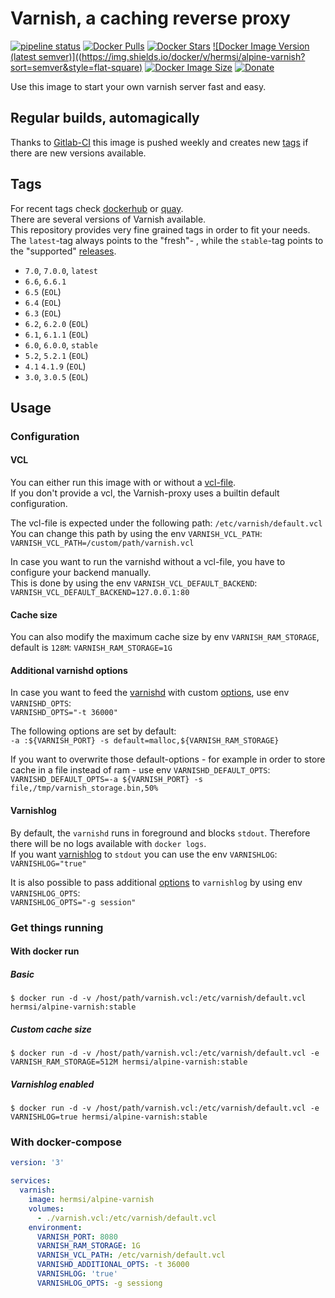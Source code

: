 # Varnish, a caching reverse proxy

[![pipeline status](https://gitlab.com/hermsi1337/docker-varnish/badges/master/pipeline.svg)](https://gitlab.com/hermsi1337/docker-varnish/-/commits/master)
[![Docker Pulls](https://img.shields.io/docker/pulls/hermsi/alpine-varnish?style=flat-square)](https://hub.docker.com/r/hermsi/alpine-varnish/)
[![Docker Stars](https://img.shields.io/docker/stars/hermsi/alpine-varnish?style=flat-square)](https://hub.docker.com/r/hermsi/alpine-varnish/)
[![Docker Image Version (latest semver)]((https://img.shields.io/docker/v/hermsi/alpine-varnish?sort=semver&style=flat-square)](https://hub.docker.com/r/hermsi/alpine-varnish/)
[![Docker Image Size](https://img.shields.io/docker/image-size/hermsi/alpine-varnish?sort=date&style=flat-square)](https://hub.docker.com/r/hermsi/alpine-varnish/)
[![Donate](https://img.shields.io/badge/Donate-PayPal-yellow.svg)](https://www.paypal.com/cgi-bin/webscr?cmd=_s-xclick&hosted_button_id=T85UYT37P3YNJ&source=url)

Use this image to start your own varnish server fast and easy.

## Regular builds, automagically

Thanks to [Gitlab-CI](https://gitlab.com/hermsi1337/docker-varnish) this image is pushed weekly and creates new [tags](https://hub.docker.com/r/hermsi/alpine-varnish/tags/) if there are new versions available.

## Tags

For recent tags check [dockerhub](https://hub.docker.com/r/hermsi/alpine-varnish/tags) or [quay](https://quay.io/repository/hermsi1337/alpine-varnish).  
There are several versions of Varnish available.  
This repository provides very fine grained tags in order to fit your needs.  
The `latest`-tag always points to the "fresh"- , while the `stable`-tag points to the "supported" [releases](https://varnish-cache.org/releases/).

* `7.0`, `7.0.0`, `latest`
* `6.6`, `6.6.1`
* `6.5` (`EOL`)
* `6.4` (`EOL`)
* `6.3` (`EOL`)
* `6.2`, `6.2.0` (`EOL`)
* `6.1`, `6.1.1` (`EOL`)
* `6.0`, `6.0.0`, `stable`
* `5.2`, `5.2.1` (`EOL`)
* `4.1` `4.1.9` (`EOL`)
* `3.0`, `3.0.5` (`EOL`)

## Usage

### Configuration

#### VCL

You can either run this image with or without a [vcl-file](https://varnish-cache.org/docs/6.0/users-guide/vcl.html).  
If you don't provide a vcl, the Varnish-proxy uses a builtin default configuration.

The vcl-file is expected under the following path: `/etc/varnish/default.vcl`  
You can change this path by using the env `VARNISH_VCL_PATH`:  
`VARNISH_VCL_PATH=/custom/path/varnish.vcl`

In case you want to run the varnishd without a vcl-file, you have to configure your backend manually.  
This is done by using the env `VARNISH_VCL_DEFAULT_BACKEND`:  
`VARNISH_VCL_DEFAULT_BACKEND=127.0.0.1:80`

#### Cache size

You can also modify the maximum cache size by env `VARNISH_RAM_STORAGE`, default is `128M`:   `VARNISH_RAM_STORAGE=1G`

#### Additional varnishd options

In case you want to feed the [varnishd](https://varnish-cache.org/docs/6.0/reference/varnishd.html) with custom [options](https://varnish-cache.org/docs/6.0/reference/varnishd.html#options), use env `VARNISHD_OPTS`:  
`VARNISHD_OPTS="-t 36000"`  

The following options are set by default:  
`-a :${VARNISH_PORT} -s default=malloc,${VARNISH_RAM_STORAGE}`  

If you want to overwrite those default-options - for example in order to store cache in a file instead of ram - use env `VARNISHD_DEFAULT_OPTS`:  
`VARNISHD_DEFAULT_OPTS=-a ${VARNISH_PORT} -s file,/tmp/varnish_storage.bin,50%`

#### Varnishlog

By default, the `varnishd` runs in foreground and blocks `stdout`. Therefore there will be no logs available with `docker logs`.  
If you want [varnishlog](https://varnish-cache.org/docs/6.0/reference/varnishlog.html) to `stdout` you can use the env `VARNISHLOG`:  
`VARNISHLOG="true"`

It is also possible to pass additional [options](https://varnish-cache.org/docs/6.0/reference/varnishlog.html#options) to `varnishlog` by using env `VARNISHLOG_OPTS`:  
`VARNISHLOG_OPTS="-g session"`

### Get things running

#### With docker run

##### Basic

`$ docker run -d -v /host/path/varnish.vcl:/etc/varnish/default.vcl hermsi/alpine-varnish:stable`

##### Custom cache size

`$ docker run -d -v /host/path/varnish.vcl:/etc/varnish/default.vcl -e VARNISH_RAM_STORAGE=512M hermsi/alpine-varnish:stable`

##### Varnishlog enabled

`$ docker run -d -v /host/path/varnish.vcl:/etc/varnish/default.vcl -e VARNISHLOG=true hermsi/alpine-varnish:stable`

### With docker-compose

```yaml
version: '3'

services:
  varnish:
    image: hermsi/alpine-varnish
    volumes:
      - ./varnish.vcl:/etc/varnish/default.vcl
    environment:
      VARNISH_PORT: 8080
      VARNISH_RAM_STORAGE: 1G
      VARNISH_VCL_PATH: /etc/varnish/default.vcl
      VARNISHD_ADDITIONAL_OPTS: -t 36000
      VARNISHLOG: 'true'
      VARNISHLOG_OPTS: -g sessiong
```
